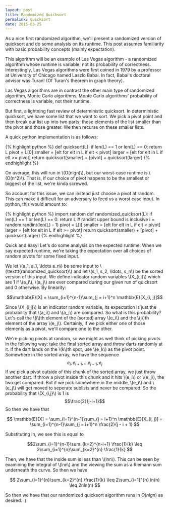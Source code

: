 ```yaml
---
layout: post
title: Randomized Quicksort
permalink: quicksort
date: 2015-03-25
---
```


As a nice first randomized algorithm, we'll present a randomized version of quicksort and do some analysis on its runtime. This post assumes familiarity with basic probability concepts (mainly expectation).

This algorithm will be an example of Las Vegas algorithm - a randomized algorithm whose runtime is variable, not its probability of correctness. Interestingly, Las Vegas algorithms were first coined in 1979 by a professor at University of Chicago named Laszlo Babai. In fact, Babai's doctoral advisor was Turan! (Of Turan's theorem in graph theory).

Las Vegas algorithms are in contrast the other main type of randomized algorithm, Monte Carlo algorithms. Monte Carlo algorithms' probability of correctness is variable, not their runtime.

But first, a lightning fast review of deterministic quicksort. In deterministic quicksort, we have some list that we want to sort. We pick a pivot point and then break our list up into two parts: those elements of the list smaller than the pivot and those greater. We then recurse on these smaller lists.

A quick python implementation is as follows:

{% highlight python %}
def quicksort(L):
    if len(L) == 1 or len(L) == 0:
        return L
    pivot = L[0]
    smaller = [elt for elt in L if elt < pivot]
    larger = [elt for elt in L if elt >= pivot]
    return quicksort(smaller) + [pivot] + quicksort(larger)
{% endhighlight %}

On average, this will run in \\(O(nlgn)\\), but our worst-case runtime is \\(O(n^2)\\). That is, if our choice of pivot happens to be the smallest or biggest of the list, we're kinda screwed.

So account for this issue, we can instead just choose a pivot at random. This can make it difficult for an adversary to feed us a worst case input. In python, this would amount to:

{% highlight python %}
import random
def randomized_quicksort(L):
    if len(L) == 1 or len(L) == 0:
        return L
    # randint upper bound is inclusive
    i = random.randint(len(L) - 1)
    pivot = L[i]
    smaller = [elt for elt in L if elt < pivot]
    larger = [elt for elt in L if elt >= pivot]
    return quicksort(smaller) + [pivot] + quicksort(larger)
{% endhighlight %}

Quick and easy! Let's do some analysis on the expected runtime. When we say expected runtime, we're taking the expectation over all choices of random pivots for some fixed input.

We let \\(a_1, a_1, \ldots a_n\\) be some input to \\(\texttt{randomized_quicksort}\\) and let \\(s_1, s_2, \ldots, s_n\\) be the sorted version of this input. We define indicator random variables \\(X_{i,j}\\) which are 1 if \\(a_i\\), \\(a_j\\) are ever compared during our given run of quicksort and 0 otherwise. By linearity:

$$\mathbb{E}[X] = \sum_{i=1}^{n-1}\sum_{j = i+1}^n \mathbb{E}[X_{i, j}]$$

Since \\(X_{i,j}\\) is an indicator random variable, its expectation is just the probability that \\(a_i\\) and \\(a_j\\) are compared. So what is this probability? Let's call the \\(i\\)th element of the (sorted) array \\(e_i\\) and the \\(j\\)th element of the array \\(e_j\\). Certainly, if we pick either one of those elements as a pivot, we'll compare one to the other.

We're picking pivots at random, so we might as well think of picking pivots in the following way: take the final sorted array and throw darts randomly at it. If the dart lands on the \\(k\\)th spot, use \\(e_k\\) as the pivot point. Somewhere in the sorted array, we have the sequence
$$e_i, e_{i+1}, \ldots e_{j-1}, e_j$$
If we pick a pivot outside of this chunk of the sorted array, we just throw another dart. If throw a pivot inside this chunk and it hits \\(e_i\\) or \\(e_j\\), the two get compared. But if we pick somewhere in the middle, \\(e_i\\) and \\(e_j\\) will get moved to seperate sublists and never be compared. So the probability that \\(X_{i,j}\\) is 1 is
$$\frac{2}{j-i+1}$$
So then we have that

$$ \mathbb{E}[X] = \sum_{i=1}^{n-1}\sum_{j = i+1}^n \mathbb{E}[X_{i, j}] = \sum_{i=1}^{n-1}\sum_{j = i+1}^n \frac{2}{j - i + 1} $$

Substituting in, we see this is equal to

$$2\sum_{i=1}^{n-1}\sum_{k=2}^{n-i+1} \frac{1}{k}
\leq 2\sum_{i=1}^{n}\sum_{k=2}^{n} \frac{1}{k} $$

Then, we have that the inside sum is less than \\(lnn\\). This can be seen by examining the integral of \\(lnn\\) and the viewing the sum as a Riemann sum underneath the curve. So then we have

$$ 2\sum_{i=1}^{n}\sum_{k=2}^{n} \frac{1}{k} \leq 2\sum_{i=1}^{n} ln(n) \leq 2nln(n) $$

So then we have that our randomized quicksort algorithm runs in $O(nlgn)$ as desired. :)
